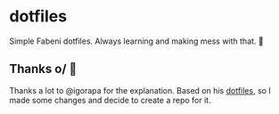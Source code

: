 # dotfiles

Simple Fabeni dotfiles. Always learning and making mess with that. :eyes:

## Thanks o/ :facepunch:

Thanks a lot to @igorapa for the explanation. Based on his [dotfiles](https://github.com/igorapa/dotfiles), so I made some changes and decide to create a repo for it.